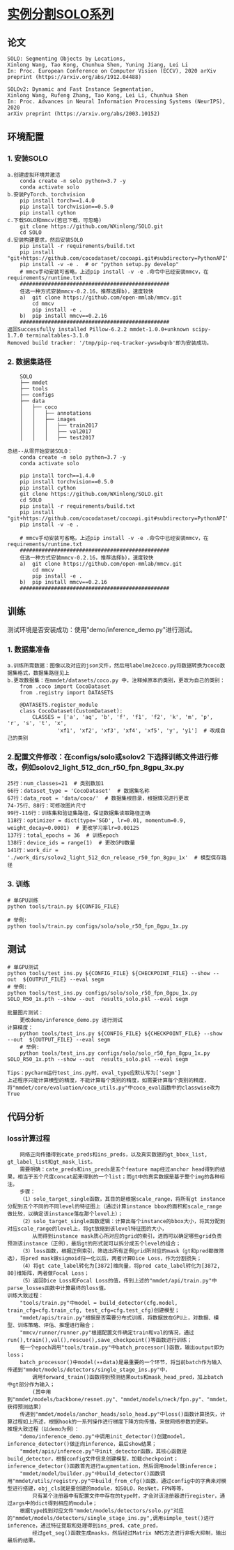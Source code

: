 # [实例分割SOLO系列](https://github.com/WXinlong/SOLO)

## 论文

    SOLO: Segmenting Objects by Locations,
    Xinlong Wang, Tao Kong, Chunhua Shen, Yuning Jiang, Lei Li
    In: Proc. European Conference on Computer Vision (ECCV), 2020 arXiv preprint (https://arxiv.org/abs/1912.04488)

    SOLOv2: Dynamic and Fast Instance Segmentation,
    Xinlong Wang, Rufeng Zhang, Tao Kong, Lei Li, Chunhua Shen
    In: Proc. Advances in Neural Information Processing Systems (NeurIPS), 2020
    arXiv preprint (https://arxiv.org/abs/2003.10152)

## 环境配置

### 1. 安装SOLO

    a.创建虚拟环境并激活
        conda create -n solo python=3.7 -y
        conda activate solo
    b.安装PyTorch、torchvision
        pip install torch==1.4.0
        pip install torchvision==0.5.0
        pip install cython
    c.下载SOLO和mmcv(若已下载，可忽略)
        git clone https://github.com/WXinlong/SOLO.git
        cd SOLO
    d.安装构建要求，然后安装SOLO
        pip install -r requirements/build.txt
        pip install "git+https://github.com/cocodataset/cocoapi.git#subdirectory=PythonAPI"
        pip install -v -e .  # or "python setup.py develop"
        # mmcv手动安装可省略，上述pip install -v -e .命令中已经安装mmcv，在requirements/runtime.txt
        ################################################
        任选一种方式安装mmcv-0.2.16，推荐选择b)，速度较快
        a)  git clone https://github.com/open-mmlab/mmcv.git
            cd mmcv
            pip install -e .
        b)  pip install mmcv==0.2.16
        ################################################
    返回Successfully installed Pillow-6.2.2 mmdet-1.0.0+unknown scipy-1.7.0 terminaltables-3.1.0
    Removed build tracker: '/tmp/pip-req-tracker-ywswbqnb'即为安装成功。

### 2. 数据集路径

        SOLO
        ├── mmdet
        ├── tools
        ├── configs
        ├── data
        │   ├── coco
        │   │   ├── annotations
        │   │   ├── images
        │   │   │   ├── train2017
        │   │   │   ├── val2017
        │   │   │   ├── test2017
    
    总结--从零开始安装SOLO：
        conda create -n solo python=3.7 -y
        conda activate solo

        pip install torch==1.4.0
        pip install torchvision==0.5.0
        pip install cython
        git clone https://github.com/WXinlong/SOLO.git
        cd SOLO
        pip install -r requirements/build.txt
        pip install "git+https://github.com/cocodataset/cocoapi.git#subdirectory=PythonAPI"
        pip install -v -e .

        # mmcv手动安装可省略，上述pip install -v -e .命令中已经安装mmcv，在requirements/runtime.txt
        ################################################
        任选一种方式安装mmcv-0.2.16，推荐选择b)，速度较快
        a)  git clone https://github.com/open-mmlab/mmcv.git
            cd mmcv
            pip install -e .
        b)  pip install mmcv==0.2.16
        ################################################

## 训练

测试环境是否安装成功：使用"demo/inference_demo.py"进行测试。

### 1. 数据集准备

    a.训练所需数据：图像以及对应的json文件，然后用labelme2coco.py将数据转换为coco数据集格式，数据集路径见上
    b.更改数据集：在mmdet/datasets/coco.py 中，注释掉原本的类别，更改为自己的类别：
        from .coco import CocoDataset
        from .registry import DATASETS
        
        @DATASETS.register_module
        class CocoDataset(CustomDataset):
            CLASSES = ['a', 'aq', 'b', 'f', 'f1', 'f2', 'k', 'm', 'p', 'r', 's', 't', 'x',
                    'xf1', 'xf2', 'xf3', 'xf4', 'xf5', 'y', 'y1']  # 改成自己的类别

### 2.配置文件修改：在configs/solo或solov2 下选择训练文件进行修改，例如solov2_light_512_dcn_r50_fpn_8gpu_3x.py

    25行：num_classes=21  # 类别数加1
    66行：dataset_type = 'CocoDataset'  # 数据集名称
    67行：data_root = 'data/coco/'  # 数据集根目录，根据情况进行更改
    74-75行、88行：可修改图片尺寸
    99行-116行：训练集和验证集路径，保证数据集读取路径正确
    118行：optimizer = dict(type='SGD', lr=0.01, momentum=0.9, weight_decay=0.0001)  # 更改学习率lr=0.00125
    137行：total_epochs = 36  # 训练epoch
    138行：device_ids = range(1)  # 更改GPU数量
    141行：work_dir = './work_dirs/solov2_light_512_dcn_release_r50_fpn_8gpu_1x'  # 模型保存路径

### 3. 训练

```shell
# 单GPU训练
python tools/train.py ${CONFIG_FILE}

# 举例:
python tools/train.py configs/solo/solo_r50_fpn_8gpu_1x.py
```

## 测试

```shell
# 单GPU测试
python tools/test_ins.py ${CONFIG_FILE} ${CHECKPOINT_FILE} --show --out  ${OUTPUT_FILE} --eval segm
# 举例: 
python tools/test_ins.py configs/solo/solo_r50_fpn_8gpu_1x.py  SOLO_R50_1x.pth --show --out  results_solo.pkl --eval segm
```

    批量图片测试：
        更改demo/inference_demo.py 进行测试
    计算精度：
        python tools/test_ins.py ${CONFIG_FILE} ${CHECKPOINT_FILE} --show --out  ${OUTPUT_FILE} --eval segm
        # 举例: 
        python tools/test_ins.py configs/solo/solo_r50_fpn_8gpu_1x.py  SOLO_R50_1x.pth --show --out  results_solo.pkl --eval segm
        
    Tips：pycharm运行test_ins.py时，eval_type应默认写为['segm'] 
    上述程序只能计算模型的精度，不能计算每个类别的精度，如需要计算每个类别的精度，将"mmdet/core/evaluation/coco_utils.py"中coco_eval函数中的classwise改为True

## 代码分析

### loss计算过程

        网络正向传播得到cate_preds和ins_preds，以及真实数据的gt_bbox_list, gt_label_list和gt_mask_list。
        需要明确：cate_preds和ins_preds是五个feature map经过anchor head得到的结果，相当于五个尺度concat起来得到的一个list；而gt中的真实数据是基于整个img的各种标注。
        步骤：
        （1）solo_target_single函数，其目的是根据scale_range，将所有gt instance分配到五个不同的不同level的特征图上（通过计算instance bbox的面积和scale_range做比较，以确定该instance落在那个level上）；
        （2）solo_target_single函数逻辑：计算出每个instance的bbox大小，将其分配到对应scale_range的level上，将gt放缩到该level特征图的大小，
            从而得到instance mask质心所对应的grid的索引，进而可以确定哪些grid负责预测该instance（正例），最后gt的形式就可以拆分成五个level的组合；
        （3）loss函数，根据正例索引，筛选出所有正例grid所对应的mask（gt和pred都做筛选），将pred mask做sigmoid归一化以后，两者计算Dice Loss，作为分割损失；
        （4）将gt cate_label转化为[3872]维向量，将pred cate_label转化为[3872, 80]维矩阵，两者做Focal Loss；
        （5）返回Dice Loss和Focal Loss的值，传到上述的"mmdet/api/train.py"中parse_losses函数中计算最终的loss值。
    训练大致过程：
        "tools/train.py"中model = build_detector(cfg.model, train_cfg=cfg.train_cfg, test_cfg=cfg.test_cfg)创建模型；
        "mmdet/apis/train.py"根据是否需要分布式训练，将数据放在GPU上，对数据、模型、训练策略、评估、推理进行融合；
        "mmcv/runner/runner.py"根据配置文件确定train和val的情况，通过run(),train(),val(),rescue(),save_checkpoint()等函数进行训练；
        每一个epoch调用"tools/train.py"中batch_processor()函数，输出output即为loss；
        batch_processor()中model(∗∗data)是最重要的一个环节，将当前batch作为输入传递到"mmdet/models/detectors/single_stage_ins.py"中，
            调用forward_train()函数得到预测结果outs和mask_head_pred，加上batch中gt部分作为输入；
            (其中用到"mmdet/models/backbone/resnet.py"、"mmdet/models/neck/fpn.py"、"mmdet/models/anchor_heads/solo_head.py"、"mmdet/models/mask_heads/mask_feat_head.py"来获得预测结果)
        传递到"mmdet/models/anchor_heads/solo_head.py"中loss()函数计算损失，计算过程如上所述，根据hook的一系列操作进行梯度下降方向传播，来做网络参数的更新。
    推理大致过程（以demo为例）：
        "demo/inference_demo.py"中调用init_detector()创建model，inference_detector()做正向inference，最后show结果；
        "mmdet/apis/inferece.py"中init_detector函数，其核心函数是build_detector，根据config文件信息创建模型，加载checkpoint；inference_detector()函数首先进行augmentation，然后调用model做inference；
        "mmdet/model/builder.py"中build_detector()函数调用"mmdet/utils/registry.py"中build_from_cfg()函数，通过config中的字典来对模型进行搭建，obj_cls就是要创建的module，如SOLO，ResNet，FPN等等，
            只有某个注册器中有配置文件中存在的type时，才会对该注册器进行register，通过args中的dict得到相应的module；
        根据type找到对应文件"mmdet/models/detectors/solo.py"对应的"mmdet/models/detectors/single_stage_ins.py",调用simple_test()进行inference，通过特征提取和处理得到ins_pred、cate_pred，
            经过get_seg()函数生成masks，然后经过Matrix NMS方法进行非极大抑制，输出最后的结果。
        